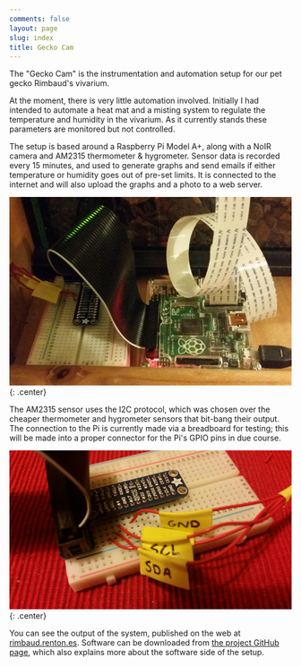 ```yaml
---
comments: false
layout: page
slug: index
title: Gecko Cam
---
```


The "Gecko Cam" is the instrumentation and automation setup for our pet gecko Rimbaud's vivarium.

At the moment, there is very little automation involved. Initially I had intended to automate a heat mat and a misting system to regulate the temperature and humidity in the vivarium. As it currently stands these parameters are monitored but not controlled.

The setup is based around a Raspberry Pi Model A+, along with a NoIR camera and AM2315 thermometer & hygrometer. Sensor data is recorded every 15 minutes, and used to generate graphs and send emails if either temperature or humidity goes out of pre-set limits. It is connected to the internet and will also upload the graphs and a photo to a web server.

![](/geckocam/geckocam.jpg){: .center}

The AM2315 sensor uses the I2C protocol, which was chosen over the cheaper thermometer and hygrometer sensors that bit-bang their output. The connection to the Pi is currently made via a breadboard for testing; this will be made into a proper connector for the Pi's GPIO pins in due course.

![](/geckocam/geckocam-breakout.jpg){: .center}

You can see the output of the system, published on the web at [rimbaud.renton.es](http://rimbaud.renton.es). Software can be downloaded from [the project GitHub page](http://github.com/ianrenton/geckocam), which also explains more about the software side of the setup.
